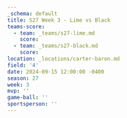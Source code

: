 ```yaml
---
_schema: default
title: S27 Week 3 - Lime vs Black
teams-score:
  - team: _teams/s27-lime.md
    score:
  - team: _teams/s27-black.md
    score:
location: _locations/carter-baron.md
field: '4'
date: 2024-09-15 12:00:00 -0400
season: 27
week: 3
mvp: ''
game-ball: ''
sportsperson: ''
---
```

